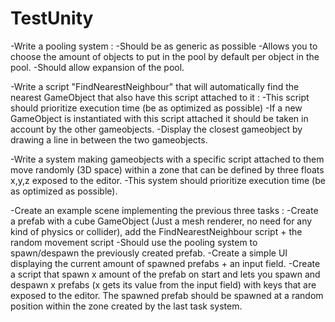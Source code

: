 # TestUnity
-Write a pooling system :
    -Should be as generic as possible
    -Allows you to choose the amount of objects to put in the pool by default per object in the pool.
    -Should allow expansion of the pool.
 
-Write a script "FindNearestNeighbour" that will automatically find the nearest GameObject that also have this script attached to it :
    -This script should prioritize execution time (be as optimized as possible)
    -If a new GameObject is instantiated with this script attached it should be taken in account by the other gameobjects.
    -Display the closest gameobject by drawing a line in between the two gameobjects.
 
-Write a system making gameobjects with a specific script attached to them move randomly (3D space) within a zone that can be defined by three floats x,y,z exposed to the editor.
    -This system should prioritize execution time (be as optimized as possible).
 
-Create an example scene implementing the previous three tasks :
    -Create a prefab with a cube GameObject (Just a mesh renderer, no need for any kind of physics or collider), add the FindNearestNeighbour script + the random movement script
    -Should use the pooling system to spawn/despawn the previously created prefab.
    -Create a simple UI displaying the current amount of spawned prefabs + an input field.
    -Create a script that spawn x amount of the prefab on start and lets you spawn and despawn x prefabs (x gets its value from the input field) with keys that are exposed to the editor. The spawned prefab should be spawned at a random position within the zone created by the last task system.
 
